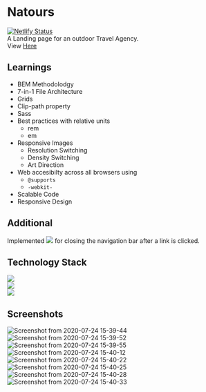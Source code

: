 # Natours

[![Netlify Status](https://api.netlify.com/api/v1/badges/a901a6b0-cea3-4a30-8821-d933f3507f12/deploy-status)](https://app.netlify.com/sites/natours-saad/deploys) \
A Landing page for an outdoor Travel Agency. \
View [Here]([https://natours-saad.netlify.app](https://natours-outdoor-adventure.netlify.app/))

## Learnings

* BEM Methodolodgy
* 7-in-1 File Architecture
* Grids
* Clip-path property
* Sass
* Best practices with relative units
  * rem
  * em
* Responsive Images 
  * Resolution Switching
  * Density Switching
  * Art Direction
* Web accesibilty across all browsers using
  * ``` @supports ```
  * ``` -webkit- ```
* Scalable Code
* Responsive Design

## Additional

Implemented ![](https://img.shields.io/badge/Script-Javascript-green) for closing the navigation bar after a link is clicked.

## Technology Stack

![](https://img.shields.io/badge/Markdown-HTML-informational)\
![](https://img.shields.io/badge/Frontend-CSS-blue)\
![](https://img.shields.io/badge/Preprocessor-SASS-pink)

## Screenshots

![Screenshot from 2020-07-24 15-39-44](https://user-images.githubusercontent.com/44047478/88381608-59acc380-cdc4-11ea-9ff9-f21d5ec298c8.png)
![Screenshot from 2020-07-24 15-39-52](https://user-images.githubusercontent.com/44047478/88381613-5addf080-cdc4-11ea-90a1-7d85bd8caed7.png)
![Screenshot from 2020-07-24 15-39-55](https://user-images.githubusercontent.com/44047478/88381615-5c0f1d80-cdc4-11ea-9bbb-a149e31a7558.png)
![Screenshot from 2020-07-24 15-40-12](https://user-images.githubusercontent.com/44047478/88381621-5dd8e100-cdc4-11ea-82ca-e8d41027cbca.png)
![Screenshot from 2020-07-24 15-40-22](https://user-images.githubusercontent.com/44047478/88381639-629d9500-cdc4-11ea-8aef-d8a2b93a1095.png)
![Screenshot from 2020-07-24 15-40-25](https://user-images.githubusercontent.com/44047478/88381644-63cec200-cdc4-11ea-8b33-2e40bf57e448.png)
![Screenshot from 2020-07-24 15-40-28](https://user-images.githubusercontent.com/44047478/88381646-64ffef00-cdc4-11ea-8b24-f7d005e7dd97.png)
![Screenshot from 2020-07-24 15-40-33](https://user-images.githubusercontent.com/44047478/88381649-66311c00-cdc4-11ea-9d39-7486f810b577.png)




